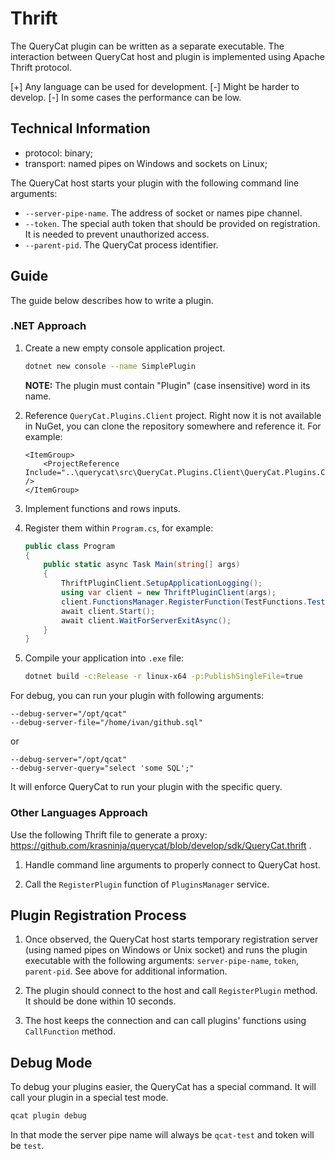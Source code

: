 # Thrift

The QueryCat plugin can be written as a separate executable. The interaction between QueryCat host and plugin is implemented using Apache Thrift protocol.

[+] Any language can be used for development.
[-] Might be harder to develop.
[-] In some cases the performance can be low.

## Technical Information

- protocol: binary;
- transport: named pipes on Windows and sockets on Linux;

The QueryCat host starts your plugin with the following command line arguments:

- `--server-pipe-name`. The address of socket or names pipe channel.
- `--token`. The special auth token that should be provided on registration. It is needed to prevent unauthorized access.
- `--parent-pid`. The QueryCat process identifier.

## Guide

The guide below describes how to write a plugin.

### .NET Approach

1. Create a new empty console application project.

    ```bash
    dotnet new console --name SimplePlugin
    ```

    **NOTE:** The plugin must contain "Plugin" (case insensitive) word in its name.

2. Reference `QueryCat.Plugins.Client` project. Right now it is not available in NuGet, you can clone the repository somewhere and reference it. For example:

    ```
    <ItemGroup>
        <ProjectReference Include="..\querycat\src\QueryCat.Plugins.Client\QueryCat.Plugins.Client.csproj" />
    </ItemGroup>
    ```

3. Implement functions and rows inputs.

4. Register them within `Program.cs`, for example:

    ```csharp
    public class Program
    {
        public static async Task Main(string[] args)
        {
            ThriftPluginClient.SetupApplicationLogging();
            using var client = new ThriftPluginClient(args);
            client.FunctionsManager.RegisterFunction(TestFunctions.TestCombineFunction);
            await client.Start();
            await client.WaitForServerExitAsync();
        }
    }
    ```

5. Compile your application into `.exe` file:

    ```bash
    dotnet build -c:Release -r linux-x64 -p:PublishSingleFile=true
    ```

For debug, you can run your plugin with following arguments:

```
--debug-server="/opt/qcat"
--debug-server-file="/home/ivan/github.sql"
```

or

```
--debug-server="/opt/qcat"
--debug-server-query="select 'some SQL';"
```

It will enforce QueryCat to run your plugin with the specific query.

### Other Languages Approach

Use the following Thrift file to generate a proxy: https://github.com/krasninja/querycat/blob/develop/sdk/QueryCat.thrift .

1. Handle command line arguments to properly connect to QueryCat host.

2. Call the `RegisterPlugin` function of `PluginsManager` service.

## Plugin Registration Process

1. Once observed, the QueryCat host starts temporary registration server (using named pipes on Windows or Unix socket) and runs the plugin executable with the following arguments: `server-pipe-name`, `token`, `parent-pid`. See above for additional information.

2. The plugin should connect to the host and call `RegisterPlugin` method. It should be done within 10 seconds.

3. The host keeps the connection and can call plugins' functions using `CallFunction` method.

## Debug Mode

To debug your plugins easier, the QueryCat has a special command. It will call your plugin in a special test mode.

```bash
qcat plugin debug
```

In that mode the server pipe name will always be `qcat-test` and token will be `test`.
